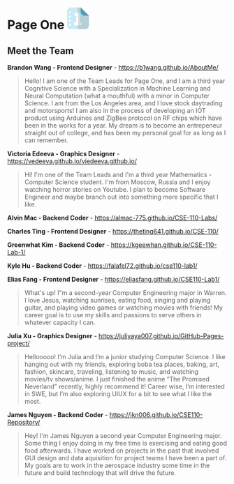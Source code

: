 # Page One <img src="branding/logo.png" width="50">


## Meet the Team

**Brandon Wang - Frontend Designer** - https://b1wang.github.io/AboutMe/
> Hello! I am one of the Team Leads for Page One, and I am a third year Cognitive Science with a Specialization in Machine Learning and Neural Computation (what a mouthful) with a minor in Computer Science. I am from the Los Angeles area, and I love stock daytrading and motorsports! I am also in the process of developing an IOT product using Arduinos and ZigBee protocol on RF chips which have been in the works for a year. My dream is to become an entrepeneur straight out of college, and has been my personal goal for as long as I can remember.

**Victoria Edeeva - Graphics Designer** - https://vedeeva.github.io/viedeeva.github.io/
> Hi! I'm one of the Team Leads and I'm a third year Mathematics - Computer Science student. I'm from Moscow, Russia and I enjoy watching horror stories on Youtube. I plan to become Software Engineer and maybe branch out into something more specific that I like.  
     
**Alvin Mac - Backend Coder** - https://almac-775.github.io/CSE-110-Labs/

**Charles Ting - Frontend Designer** - https://theting641.github.io/CSE-110/

**Greenwhat Kim - Backend Coder** - https://kgeewhan.github.io/CSE-110-Lab-1/

**Kyle Hu - Backend Coder** - https://falafel72.github.io/cse110-lab1/

**Elias Fang - Frontend Designer** - https://eliasfang.github.io/CSE110-Lab1/
> What's up! I"m a second-year Computer Engineering major in Warren. I love Jesus, watching sunrises, eating food, singing and playing guitar, and playing video games or watching movies with friends! My career goal is to use my skills and passions to serve others in whatever capacity I can.

**Julia Xu - Graphics Designer** - https://juliyaya007.github.io/GitHub-Pages-project/
> Hellooooo! I’m Julia and I’m a junior studying Computer Science. I like hanging out with my friends, exploring boba tea places, baking, art, fashion, skincare, traveling, listening to music, and watching movies/tv shows/anime. I just finished the anime “The Promised Neverland” recently, highly recommend it! Career wise, I’m interested in SWE, but I’m also exploring UIUX for a bit to see what I like the most.

**James Nguyen - Backend Coder** - https://jkn006.github.io/CSE110-Repository/
> Hey! I'm James Nguyen a second year Computer Engineering major. Some thing I enjoy doing in my free time is exercising and eating good food afterwards. I have worked on projects in the past that involved GUI design and data aquisition for project teams I have been a part of. My goals are to work in the aerospace industry some time in the future and build technology that will drive the future.

